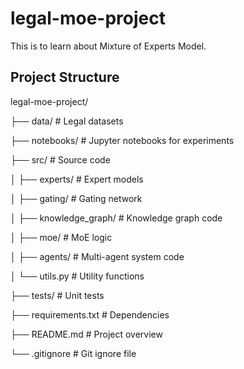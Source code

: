 # legal-moe-project

This is to learn about Mixture of Experts Model.

## Project Structure

legal-moe-project/

├── data/                # Legal datasets

├── notebooks/           # Jupyter notebooks for experiments

├── src/                 # Source code

│   ├── experts/         # Expert models

│   ├── gating/          # Gating network

│   ├── knowledge_graph/ # Knowledge graph code

│   ├── moe/             # MoE logic

│   ├── agents/          # Multi-agent system code

│   └── utils.py         # Utility functions

├── tests/               # Unit tests

├── requirements.txt     # Dependencies

├── README.md            # Project overview

└── .gitignore           # Git ignore file
